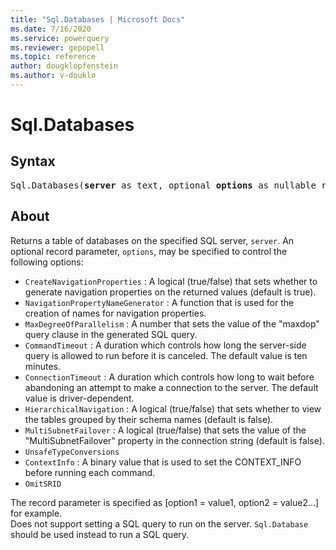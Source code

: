 ```yaml
---
title: "Sql.Databases | Microsoft Docs"
ms.date: 7/16/2020
ms.service: powerquery
ms.reviewer: gepopell
ms.topic: reference
author: dougklopfenstein
ms.author: v-douklo
---
```

# Sql.Databases

## Syntax

<pre>
Sql.Databases(<b>server</b> as text, optional <b>options</b> as nullable record) as table
</pre>

## About

Returns a table of databases on the specified SQL server, <code>server</code>. An optional record parameter, <code>options</code>, may be specified to control the following options: 

<ul> <li><code>CreateNavigationProperties</code> : A logical (true/false) that sets whether to generate navigation properties on the returned values (default is true).</li> <li><code>NavigationPropertyNameGenerator</code> : A function that is used for the creation of names for navigation properties.</li> <li><code>MaxDegreeOfParallelism</code> : A number that sets the value of the &quot;maxdop&quot; query clause in the generated SQL query.</li> <li><code>CommandTimeout</code> : A duration which controls how long the server-side query is allowed to run before it is canceled. The default value is ten minutes.</li> <li><code>ConnectionTimeout</code> : A duration which controls how long to wait before abandoning an attempt to make a connection to the server. The default value is driver-dependent.</li> <li><code>HierarchicalNavigation</code> : A logical (true/false) that sets whether to view the tables grouped by their schema names (default is false).</li> <li><code>MultiSubnetFailover</code> : A logical (true/false) that sets the value of the &quot;MultiSubnetFailover&quot; property in the connection string (default is false).</li> <li><code>UnsafeTypeConversions</code></li> <li><code>ContextInfo</code> : A binary value that is used to set the CONTEXT_INFO before running each command.</li><li><code>OmitSRID</code></li> </ul> 

The record parameter is specified as [option1 = value1, option2 = value2...] for example. <br> Does not support setting a SQL query to run on the server. <code>Sql.Database</code> should be used instead to run a SQL query. 